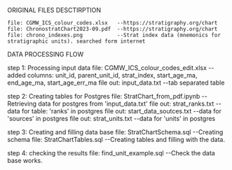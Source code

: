 ORIGINAL FILES DESCTIRPTION

    file: CGMW_ICS_colour_codes.xlsx   --https://stratigraphy.org/chart
    file: ChronostratChart2023-09.pdf  --https://stratigraphy.org/chart
    file: chrono_indexes.png           --Strat index data (mnemonics for stratigraphic units). searched form internet
	
	
DATA PROCESSING FLOW

step 1: Processing input data
    file: CGMW_ICS_colour_codes_edit.xlsx  --added columns: unit_id, parent_unit_id, 
	                                         strat_index, start_age_ma, end_age_ma, start_age_err_ma
    file out: input_data.txt               --tab separated table

step 2: Creating tables for Postgres
	file: StratChart_from_pdf.ipynb    --Retrieving data for postgres from 'input_data.txt'
    file out: strat_ranks.txt          --data for table: 'ranks' in postgres
    file out: start_data_soutces.txt   --data for 'sources' in postgres
    file out: strat_units.txt          --data for 'units' in postgres

step 3: Creating and filling data base
    file: StratChartSchema.sql         --Creating schema
	file: StratChartTables.sql         --Creating tables and filling with the data.
	
step 4: checking the results
    file: find_unit_example.sql        --Check the data base works.
    